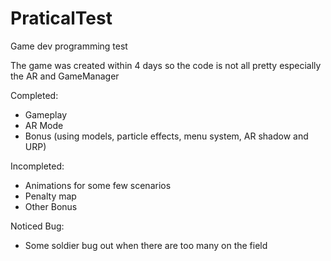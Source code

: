 # PraticalTest
Game dev programming test

The game was created within 4 days so the code is not all pretty especially the AR and GameManager

Completed:
- Gameplay
- AR Mode
- Bonus (using models, particle effects, menu system, AR shadow and URP)

Incompleted:
- Animations for some few scenarios
- Penalty map
- Other Bonus

Noticed Bug:
- Some soldier bug out when there are too many on the field
